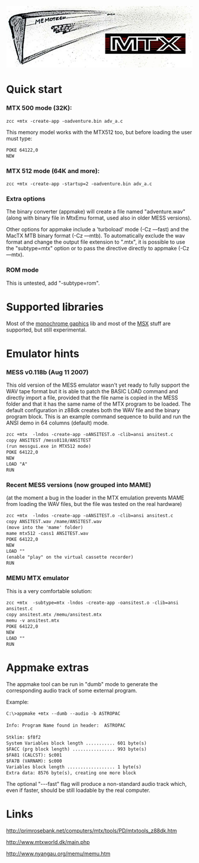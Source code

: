 

![](images/platform/mtx.jpg)



# Quick start


### MTX 500 mode (32K):

    zcc +mtx -create-app -oadventure.bin adv_a.c

This memory model works with the MTX512 too, but before loading the user must type:

    POKE 64122,0 
    NEW


### MTX 512 mode (64K and more):

    zcc +mtx -create-app -startup=2 -oadventure.bin adv_a.c


### Extra options

The binary converter (appmake) will create a file named "adventure.wav" (along with binary file in MtxEmu format, used also in older MESS versions).

Other options for appmake include a 'turboload' mode (-Cz ––fast) and the MacTX MTB binary format (-Cz ––mtb).
To automatically exclude the wav format and change the output file extension to ".mtx", it is possible to use the "subtype=mtx" option or to pass the directive directly to appmake (-Cz ––mtx).


### ROM mode

This is untested, add "-subtype=rom".


# Supported libraries

Most of the [monochrome gaphics](Library---monographics) lib and most of the [MSX](Platform---MSX) stuff are supported, but still experimental.

# Emulator hints

### MESS v0.118b (Aug 11 2007)

This old version of the MESS emulator wasn't yet ready to fully support the WAV tape format but it is able to patch the BASIC LOAD command and directly import a file, provided that the file name is copied in the MESS folder and that it has the same name of the MTX program to be loaded.
The default configuration in z88dk creates both the WAV file and the binary program block.
This is an example command sequence to build and run the ANSI demo in 64 columns (default) mode.

    zcc +mtx  -lndos -create-app -oANSITEST.o -clib=ansi ansitest.c
    copy ANSITEST /mess0118/ANSITEST
    (run messgui.exe in MTX512 mode)
    POKE 64122,0
    NEW
    LOAD "A"
    RUN


### Recent MESS versions (now grouped into MAME)

(at the moment a bug in the loader in the MTX emulation prevents MAME from loading the WAV files, but the file was tested on the real hardware)

    zcc +mtx  -lndos -create-app -oANSITEST.o -clib=ansi ansitest.c
    copy ANSITEST.wav /mame/ANSITEST.wav
    (move into the 'mame' folder)
    mame mtx512 -cass1 ANSITEST.wav
    POKE 64122,0
    NEW
    LOAD ""
    (enable "play" on the virtual cassette recorder)
    RUN


### MEMU MTX emulator

This is a very comfortable solution:

    zcc +mtx  -subtype=mtx -lndos -create-app -oansitest.o -clib=ansi ansitest.c
    copy ansitest.mtx /memu/ansitest.mtx
    memu -v ansitest.mtx
    POKE 64122,0
    NEW
    LOAD ""
    RUN




# Appmake extras

The appmake tool can be run in "dumb" mode to generate the corresponding audio track of some external program.

Example:

    C:\>appmake +mtx --dumb --audio -b ASTROPAC
    
    Info: Program Name found in header:  ASTROPAC
    
    Stklim: $f8f2
    System Variables block length ........... 601 byte(s)
    $FACC (prg block length) ................ 993 byte(s)
    $FA81 (CALCST): $c001
    $FA7B (VARNAM): $c000
    Variables block length .................. 1 byte(s)
    Extra data: 8576 byte(s), creating one more block

The optional "---fast" flag will produce a non-standard audio track which, even if faster, should be still loadable by the real computer.

# Links

http://primrosebank.net/computers/mtx/tools/PD/mtxtools_z88dk.htm

http://www.mtxworld.dk/main.php

http://www.nyangau.org/memu/memu.htm

